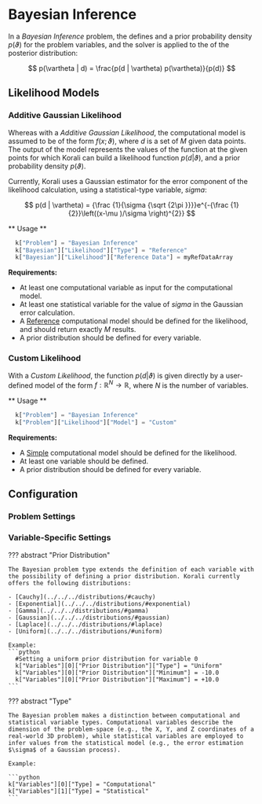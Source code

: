 # Bayesian Inference

In a *Bayesian Inference* problem, the defines and a prior probability density $p(\vartheta)$ for the problem variables, and the solver is applied to the of the posterior distribution:

 $$ p(\vartheta | d) = \frac{p(d | \vartheta) p(\vartheta)}{p(d)} $$

## Likelihood Models 

### Additive Gaussian Likelihood

Whereas with a *Additive Gaussian Likelihood*, the computational model is assumed to be of the form $f(x;\vartheta)$, where $d$ is a set of *M* given data points. The output of the model represents the values of the function at the given points for which Korali can build a likelihood function $p(d|\vartheta)$, and a prior probability density $p(\vartheta)$. 

Currently, Korali uses a Gaussian estimator for the error component of the likelihood calculation, using a statistical-type variable, *sigma*:

$$ p(d | \vartheta) = {\frac {1}{\sigma {\sqrt {2\pi }}}}e^{-{\frac {1}{2}}\left((x-\mu )/\sigma \right)^{2}} $$

** Usage **

```python
  k["Problem"] = "Bayesian Inference"
  k["Bayesian"]["Likelihood"]["Type"] = "Reference"
  k["Bayesian"]["Likelihood"]["Reference Data"] = myRefDataArray
```
	
**Requirements:**

+ At least one computational variable as input for the computational model.
+ At least one statistical variable for the value of *sigma* in the Gaussian error calculation.
+ A [Reference](/usage/models/reference) computational model should be defined for the likelihood, and should return exactly *M* results.
+ A prior distribution should be defined for every variable.

### Custom Likelihood

With a *Custom Likelihood*, the function $p(d|\vartheta)$ is given directly by a user-defined model of the form $f:\mathbb{R}^N\rightarrow\mathbb{R}$, where $N$ is the number of variables.

** Usage **

```python
  k["Problem"] = "Bayesian Inference"
  k["Problem"]["Likelihood"]["Model"] = "Custom"
```
	
**Requirements:**

+ A [Simple](/usage/models/simple) computational model should be defined for the likelihood.
+ At least one variable should be defined.
+ A prior distribution should be defined for every variable.
	
## Configuration

### Problem Settings
 
### Variable-Specific Settings

??? abstract "Prior Distribution"

	The Bayesian problem type extends the definition of each variable with the possibility of defining a prior distribution. Korali currently offers the following distributions:

	- [Cauchy](../../../distributions/#cauchy)
	- [Exponential](../../../distributions/#exponential)
	- [Gamma](../../../distributions/#gamma)
	- [Gaussian](../../../distributions/#gaussian)
	- [Laplace](../../../distributions/#laplace)
	- [Uniform](../../../distributions/#uniform)

	Example:
	```python
	  #Setting a uniform prior distribution for variable 0
	  k["Variables"][0]["Prior Distribution"]["Type"] = "Uniform"
	  k["Variables"][0]["Prior Distribution"]["Minimum"] = -10.0
	  k["Variables"][0]["Prior Distribution"]["Maximum"] = +10.0
	```
	
??? abstract "Type" 

	The Bayesian problem makes a distinction between computational and statistical variable types. Computational variables describe the dimension of the problem-space (e.g., the X, Y, and Z coordinates of a real-world 3D problem), while statistical variables are employed to infer values from the statistical model (e.g., the error estimation $\sigma$ of a Gaussian process).

	Example:
	
	```python
	k["Variables"][0]["Type] = "Computational"
	k["Variables"][1]["Type] = "Statistical"
	```